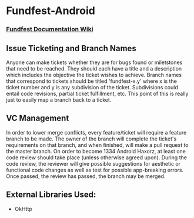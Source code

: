 # Fundfest-Android
### [Fundfest Documentation Wiki](https://github.com/xternprojects/fundfest-documentation/wiki)

## Issue Ticketing and Branch Names
Anyone can make tickets whether they are for bugs found or miletstones that need to be reached. They should each have a title and a description which includes the objective the ticket wishes to achieve. Branch names that correspond to tickets should be titled 'fundfest-x.y' where x is the ticket number and y is any subdivision of the ticket. Subdivisions could entail code revisions, partial ticket fulfillment, etc. This point of this is really just to easily map a branch back to a ticket.

## VC Management
In order to lower merge conflicts, every feature/ticket will require a feature branch to be made. The owner of the branch will complete the ticket's requirements on that branch, and when finished, will make a pull request to the master branch. On order to become 1334 Android Haxorz, at least one code review should take place (unless otherwise agreed upon). During the code review, the reviewer will give possible suggestions for aesthetic or functional code changes as well as test for possible app-breaking errors. Once passed, the review has passed, the branch may be merged.

## External Libraries Used:
- OkHttp
